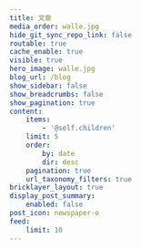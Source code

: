 ```yaml
---
title: 文章
media_order: walle.jpg
hide_git_sync_repo_link: false
routable: true
cache_enable: true
visible: true
hero_image: walle.jpg
blog_url: /blog
show_sidebar: false
show_breadcrumbs: false
show_pagination: true
content:
    items:
        - '@self.children'
    limit: 5
    order:
        by: date
        dir: desc
    pagination: true
    url_taxonomy_filters: true
bricklayer_layout: true
display_post_summary:
    enabled: false
post_icon: newspaper-o
feed:
    limit: 10
---
```


